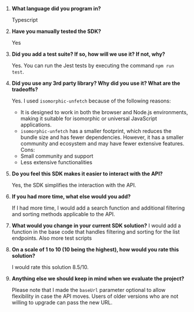 1. **What language did you program in?**

   Typescript

2. **Have you manually tested the SDK?**

   Yes

3. **Did you add a test suite? If so, how will we use it? If not, why?**

   Yes. You can run the Jest tests by executing the command `npm run test`.

4. **Did you use any 3rd party library? Why did you use it? What are the tradeoffs?**

   Yes. I used `isomorphic-unfetch` because of the following reasons:
   - It is designed to work in both the browser and Node.js environments, making it suitable for isomorphic or universal JavaScript applications.
   - `isomorphic-unfetch` has a smaller footprint, which reduces the bundle size and has fewer dependencies. However, it has a smaller community and ecosystem and may have fewer extensive features.
   Cons:
   - Small community and support
   - Less extensive functionalities

5. **Do you feel this SDK makes it easier to interact with the API?**

   Yes, the SDK simplifies the interaction with the API.

6. **If you had more time, what else would you add?**

   If I had more time, I would add a search function and additional filtering and sorting methods applicable to the API.

7. **What would you change in your current SDK solution?**
   I would add a function in the base code that handles filtering and sorting for the list endpoints. Also more test scripts

8. **On a scale of 1 to 10 (10 being the highest), how would you rate this solution?**

   I would rate this solution 8.5/10.

9. **Anything else we should keep in mind when we evaluate the project?**

   Please note that I made the `baseUrl` parameter optional to allow flexibility in case the API moves. Users of older versions who are not willing to upgrade can pass the new URL.

